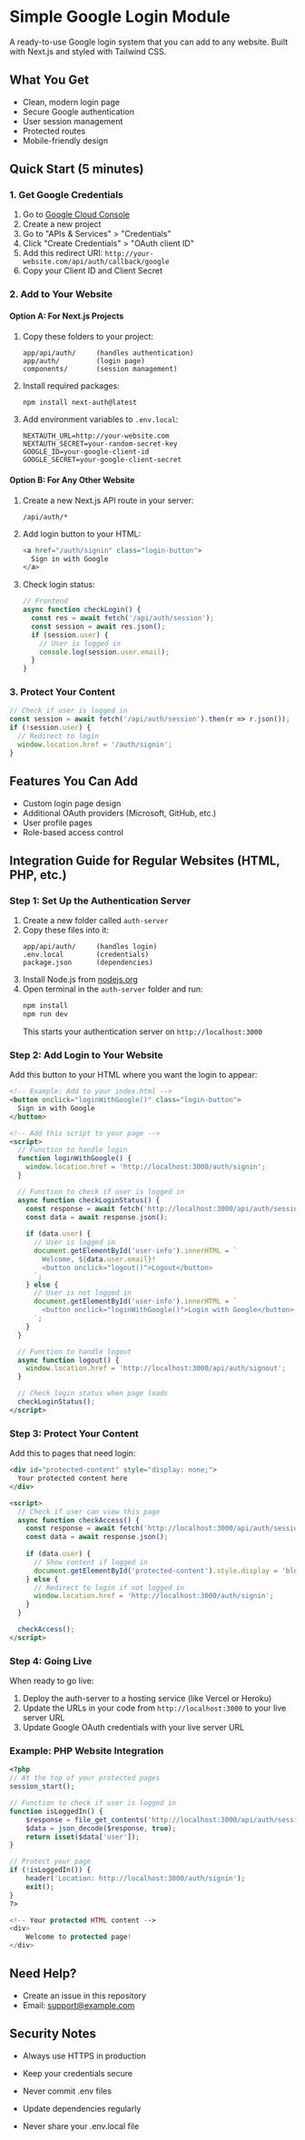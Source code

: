 # Simple Google Login Module

A ready-to-use Google login system that you can add to any website. Built with Next.js and styled with Tailwind CSS.


## What You Get
- Clean, modern login page
- Secure Google authentication
- User session management
- Protected routes
- Mobile-friendly design

## Quick Start (5 minutes)

### 1. Get Google Credentials
1. Go to [Google Cloud Console](https://console.cloud.google.com)
2. Create a new project
3. Go to "APIs & Services" > "Credentials"
4. Click "Create Credentials" > "OAuth client ID"
5. Add this redirect URI: `http://your-website.com/api/auth/callback/google`
6. Copy your Client ID and Client Secret

### 2. Add to Your Website

#### Option A: For Next.js Projects
1. Copy these folders to your project:
   ```
   app/api/auth/     (handles authentication)
   app/auth/         (login page)
   components/       (session management)
   ```

2. Install required packages:
   ```bash
   npm install next-auth@latest
   ```

3. Add environment variables to `.env.local`:
   ```env
   NEXTAUTH_URL=http://your-website.com
   NEXTAUTH_SECRET=your-random-secret-key
   GOOGLE_ID=your-google-client-id
   GOOGLE_SECRET=your-google-client-secret
   ```

#### Option B: For Any Other Website
1. Create a new Next.js API route in your server:
   ```
   /api/auth/*
   ```

2. Add login button to your HTML:
   ```html
   <a href="/auth/signin" class="login-button">
     Sign in with Google
   </a>
   ```

3. Check login status:
   ```javascript
   // Frontend
   async function checkLogin() {
     const res = await fetch('/api/auth/session');
     const session = await res.json();
     if (session.user) {
       // User is logged in
       console.log(session.user.email);
     }
   }
   ```

### 3. Protect Your Content
```javascript
// Check if user is logged in
const session = await fetch('/api/auth/session').then(r => r.json());
if (!session.user) {
  // Redirect to login
  window.location.href = '/auth/signin';
}
```

## Features You Can Add
- Custom login page design
- Additional OAuth providers (Microsoft, GitHub, etc.)
- User profile pages
- Role-based access control

## Integration Guide for Regular Websites (HTML, PHP, etc.)

### Step 1: Set Up the Authentication Server
1. Create a new folder called `auth-server`
2. Copy these files into it:
   ```
   app/api/auth/     (handles login)
   .env.local        (credentials)
   package.json      (dependencies)
   ```
3. Install Node.js from [nodejs.org](https://nodejs.org)
4. Open terminal in the `auth-server` folder and run:
   ```bash
   npm install
   npm run dev
   ```
   This starts your authentication server on `http://localhost:3000`

### Step 2: Add Login to Your Website
Add this button to your HTML where you want the login to appear:
```html
<!-- Example: Add to your index.html -->
<button onclick="loginWithGoogle()" class="login-button">
  Sign in with Google
</button>

<!-- Add this script to your page -->
<script>
  // Function to handle login
  function loginWithGoogle() {
    window.location.href = 'http://localhost:3000/auth/signin';
  }

  // Function to check if user is logged in
  async function checkLoginStatus() {
    const response = await fetch('http://localhost:3000/api/auth/session');
    const data = await response.json();
    
    if (data.user) {
      // User is logged in
      document.getElementById('user-info').innerHTML = `
        Welcome, ${data.user.email}!
        <button onclick="logout()">Logout</button>
      `;
    } else {
      // User is not logged in
      document.getElementById('user-info').innerHTML = `
        <button onclick="loginWithGoogle()">Login with Google</button>
      `;
    }
  }

  // Function to handle logout
  async function logout() {
    window.location.href = 'http://localhost:3000/api/auth/signout';
  }

  // Check login status when page loads
  checkLoginStatus();
</script>
```

### Step 3: Protect Your Content
Add this to pages that need login:
```html
<div id="protected-content" style="display: none;">
  Your protected content here
</div>

<script>
  // Check if user can view this page
  async function checkAccess() {
    const response = await fetch('http://localhost:3000/api/auth/session');
    const data = await response.json();
    
    if (data.user) {
      // Show content if logged in
      document.getElementById('protected-content').style.display = 'block';
    } else {
      // Redirect to login if not logged in
      window.location.href = 'http://localhost:3000/auth/signin';
    }
  }

  checkAccess();
</script>
```

### Step 4: Going Live
When ready to go live:
1. Deploy the auth-server to a hosting service (like Vercel or Heroku)
2. Update the URLs in your code from `http://localhost:3000` to your live server URL
3. Update Google OAuth credentials with your live server URL

### Example: PHP Website Integration
```php
<?php
// At the top of your protected pages
session_start();

// Function to check if user is logged in
function isLoggedIn() {
    $response = file_get_contents('http://localhost:3000/api/auth/session');
    $data = json_decode($response, true);
    return isset($data['user']);
}

// Protect your page
if (!isLoggedIn()) {
    header('Location: http://localhost:3000/auth/signin');
    exit();
}
?>

<!-- Your protected HTML content -->
<div>
    Welcome to protected page!
</div>
```

## Need Help?
- Create an issue in this repository
- Email: support@example.com

## Security Notes
- Always use HTTPS in production
- Keep your credentials secure
- Never commit .env files
- Update dependencies regularly 

- Never share your .env.local file 